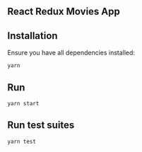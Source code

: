 ## React Redux Movies App

## Installation
Ensure you have all dependencies installed:
```
yarn
```

## Run
```
yarn start
```

## Run test suites
```
yarn test
```
